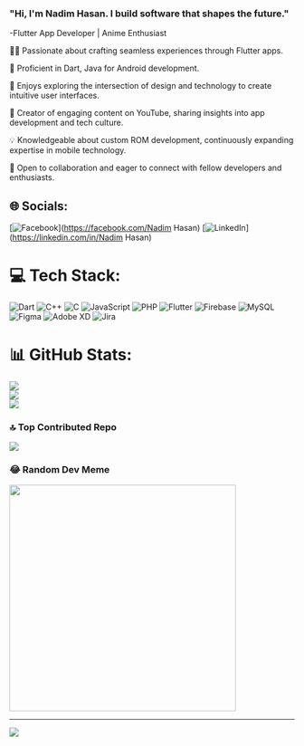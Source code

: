 ### "Hi, I'm Nadim Hasan. I build software that shapes the future."

-Flutter App Developer | Anime Enthusiast

👨‍💻 Passionate about crafting seamless experiences through Flutter apps.

📱 Proficient in Dart, Java for Android development.

🎨 Enjoys exploring the intersection of design and technology to create intuitive user interfaces.

🎥 Creator of engaging content on YouTube, sharing insights into app development and tech culture.

💡 Knowledgeable about custom ROM development, continuously expanding expertise in mobile technology.

🌟 Open to collaboration and eager to connect with fellow developers and enthusiasts.



## 🌐 Socials:
[![Facebook](https://www.facebook.com/nadim.hasan.71619533?mibextid=ZbWKwL)](https://facebook.com/Nadim Hasan) [![LinkedIn](https://www.linkedin.com/in/nadimhasan-8a4816279/)](https://linkedin.com/in/Nadim Hasan) 

# 💻 Tech Stack:
![Dart](https://img.shields.io/badge/dart-%230175C2.svg?style=for-the-badge&logo=dart&logoColor=white) ![C++](https://img.shields.io/badge/c++-%2300599C.svg?style=for-the-badge&logo=c%2B%2B&logoColor=white) ![C](https://img.shields.io/badge/c-%2300599C.svg?style=for-the-badge&logo=c&logoColor=white) ![JavaScript](https://img.shields.io/badge/javascript-%23323330.svg?style=for-the-badge&logo=javascript&logoColor=%23F7DF1E) ![PHP](https://img.shields.io/badge/php-%23777BB4.svg?style=for-the-badge&logo=php&logoColor=white) ![Flutter](https://img.shields.io/badge/Flutter-%2302569B.svg?style=for-the-badge&logo=Flutter&logoColor=white) ![Firebase](https://img.shields.io/badge/Firebase-039BE5?style=for-the-badge&logo=Firebase&logoColor=white) ![MySQL](https://img.shields.io/badge/mysql-%2300000f.svg?style=for-the-badge&logo=mysql&logoColor=white) ![Figma](https://img.shields.io/badge/figma-%23F24E1E.svg?style=for-the-badge&logo=figma&logoColor=white) ![Adobe XD](https://img.shields.io/badge/Adobe%20XD-470137?style=for-the-badge&logo=Adobe%20XD&logoColor=#FF61F6) ![Jira](https://img.shields.io/badge/jira-%230A0FFF.svg?style=for-the-badge&logo=jira&logoColor=white)
# 📊 GitHub Stats:
![](https://github-readme-stats.vercel.app/api?username=Nadimpg&theme=dark&hide_border=false&include_all_commits=false&count_private=false)<br/>
![](https://github-readme-streak-stats.herokuapp.com/?user=Nadimpg&theme=dark&hide_border=false)<br/>
![](https://github-readme-stats.vercel.app/api/top-langs/?username=Nadimpg&theme=dark&hide_border=false&include_all_commits=false&count_private=false&layout=compact)

### 🔝 Top Contributed Repo
![](https://github-contributor-stats.vercel.app/api?username=Nadimpg&limit=5&theme=dark&combine_all_yearly_contributions=true)

### 😂 Random Dev Meme
<img src='https://randommeme-five.vercel.app/' style="height: 400px;"/>

---
[![](https://visitcount.itsvg.in/api?id=Nadimpg&icon=0&color=0)](https://visitcount.itsvg.in)

<!-- Proudly created with GPRM ( https://gprm.itsvg.in ) -->
